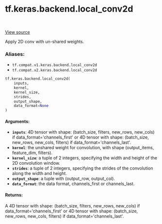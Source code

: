 <div itemscope itemtype="http://developers.google.com/ReferenceObject">
<meta itemprop="name" content="tf.keras.backend.local_conv2d" />
<meta itemprop="path" content="Stable" />
</div>

# tf.keras.backend.local_conv2d

<!-- Insert buttons -->

<table class="tfo-notebook-buttons tfo-api" align="left">
</table>

<a target="_blank" href="/code/stable/tensorflow/python/keras/backend.py">View source</a>



<!-- Start diff -->
Apply 2D conv with un-shared weights.

### Aliases:

* `tf.compat.v1.keras.backend.local_conv2d`
* `tf.compat.v2.keras.backend.local_conv2d`


``` python
tf.keras.backend.local_conv2d(
    inputs,
    kernel,
    kernel_size,
    strides,
    output_shape,
    data_format=None
)
```



<!-- Placeholder for "Used in" -->


#### Arguments:


* <b>`inputs`</b>: 4D tensor with shape:
    (batch_size, filters, new_rows, new_cols)
    if data_format='channels_first'
    or 4D tensor with shape:
    (batch_size, new_rows, new_cols, filters)
    if data_format='channels_last'.
* <b>`kernel`</b>: the unshared weight for convolution,
    with shape (output_items, feature_dim, filters).
* <b>`kernel_size`</b>: a tuple of 2 integers, specifying the
    width and height of the 2D convolution window.
* <b>`strides`</b>: a tuple of 2 integers, specifying the strides
    of the convolution along the width and height.
* <b>`output_shape`</b>: a tuple with (output_row, output_col).
* <b>`data_format`</b>: the data format, channels_first or channels_last.


#### Returns:

A 4D tensor with shape:
(batch_size, filters, new_rows, new_cols)
if data_format='channels_first'
or 4D tensor with shape:
(batch_size, new_rows, new_cols, filters)
if data_format='channels_last'.
